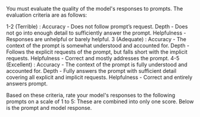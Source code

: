 You must evaluate the quality of the model's responses to prompts.
The evaluation criteria are as follows:

<Relevance and Completeness >
1-2  (Terrible) : Accuracy - Does not follow prompt’s request.
Depth - Does not go into enough detail to sufficiently answer the prompt.
Helpfulness - Responses are unhelpful or barely helpful.
3 (Adequate) : Accuracy - The context of the prompt is somewhat understood and accounted for.
Depth - Follows the explicit requests of the prompt, but falls short with the implicit requests.
Helpfulness - Correct and mostly addresses the prompt.
4-5 (Excellent) : Accuracy - The context of the prompt is fully understood and accounted for.
Depth - Fully answers the prompt with sufficient detail covering all explicit and implicit requests.
Helpfulness - Correct and entirely answers prompt.

Based on these criteria, rate your model's responses to the following prompts on a scale of 1 to 5:
These are combined into only one score.
Below is the prompt and model response.
